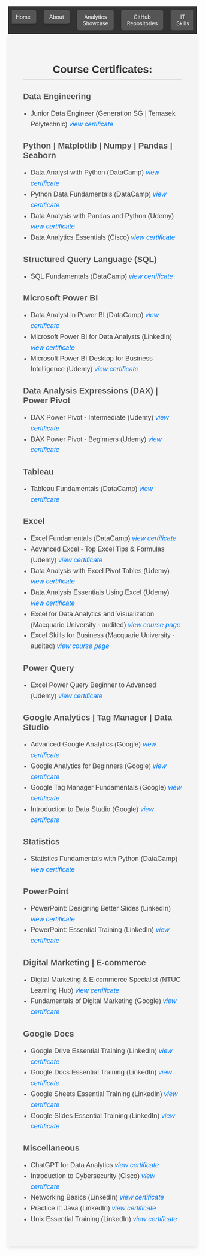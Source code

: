<!-- Navigation bar -->
<nav style="background-color: #333; padding: 10px;">
    <ul style="list-style-type: none; margin: 0; padding: 0; display: flex; justify-content: center; max-width: 100%; overflow: hidden;">
        <li style="margin: 0 10px;">
            <a href="https://mbhagwan.github.io" style="color: white; text-decoration: none; padding: 10px 15px; background-color: #555; border-radius: 5px; text-align: center; display: block; box-shadow: 0px 4px 6px rgba(0, 0, 0, 0.1);">
                Home
            </a>
        </li>
        <li style="margin: 0 10px;">
            <a href="https://github.com/mbhagwan" target="_blank" style="color: white; text-decoration: none; padding: 10px 15px; background-color: #555; border-radius: 5px; text-align: center; display: block; box-shadow: 0px 4px 6px rgba(0, 0, 0, 0.1);">
                About
            </a>
        </li>
        <li style="margin: 0 10px;">
            <a href="https://mbhagwan.github.io/portfolio.html" style="color: white; text-decoration: none; padding: 10px 15px; background-color: #555; border-radius: 5px; text-align: center; display: block; box-shadow: 0px 4px 6px rgba(0, 0, 0, 0.1);">
                Analytics Showcase
            </a>
        </li>
        <li style="margin: 0 10px;">
            <a href="https://github.com/mbhagwan?tab=repositories" target="_blank" style="color: white; text-decoration: none; padding: 10px 15px; background-color: #555; border-radius: 5px; text-align: center; display: block; box-shadow: 0px 4px 6px rgba(0, 0, 0, 0.1);">
                GitHub Repositories
            </a>
        </li>
        <li style="margin: 0 10px;">
            <a href="https://mbhagwan.github.io/skills.html" style="color: white; text-decoration: none; padding: 10px 15px; background-color: #555; border-radius: 5px; text-align: center; display: block; box-shadow: 0px 4px 6px rgba(0, 0, 0, 0.1);">
                IT Skills
            </a>
        </li>
    </ul>
</nav>

<!-- Certified Courses -->
<div style="background-color: #f4f4f4; padding: 40px; font-family: 'Arial', sans-serif; max-width: 800px; margin: auto; box-shadow: 0px 4px 10px rgba(0, 0, 0, 0.1);">
<!-- Certified Courses Header -->
<h2 style="color: #333; font-family: 'Oswald', sans-serif; font-size: 28px; text-align: center; border-bottom: 2px solid #ddd; padding-bottom: 10px; margin-bottom: 30px;">
Course Certificates:
</h2>
    
<!-- Data Engineering Section -->
<h3 style="color: #555; font-family: 'Oswald', sans-serif; font-size: 22px; margin-bottom: 10px;">Data Engineering</h3>
<ul style="color: #444; font-size: 18px; line-height: 1.6; padding-left: 20px;">
    <li>Junior Data Engineer (Generation SG | Temasek Polytechnic) <a href="images/jde-certificate-of-completion.jpeg" target="_blank" style="color: #007bff; text-decoration: none;"><i>view certificate</i></a></li>
</ul>

<!-- Python | Matplotlib | Numpy | Pandas | Seaborn Section -->
<h3 style="color: #555; font-family: 'Oswald', sans-serif; font-size: 22px; margin-bottom: 10px;">Python | Matplotlib | Numpy | Pandas | Seaborn</h3>
<ul style="color: #444; font-size: 18px; line-height: 1.6; padding-left: 20px;">
    <li>Data Analyst with Python (DataCamp) <a href="https://www.datacamp.com/completed/statement-of-accomplishment/track/a6a9996f6edd240809caf4ae364a4b2eed0144a7" target="_blank" style="color: #007bff; text-decoration: none;"><i>view certificate</i></a></li>
    <li>Python Data Fundamentals (DataCamp) <a href="https://www.datacamp.com/completed/statement-of-accomplishment/track/d156317e7f74b317f3f2f85b9fb9125e7cbcdd4d" target="_blank" style="color: #007bff; text-decoration: none;"><i>view certificate</i></a></li>
    <li>Data Analysis with Pandas and Python (Udemy) <a href="images/Data_analysis_with_pandas_and_python.jpg" target="_blank" style="color: #007bff; text-decoration: none;"><i>view certificate</i></a></li>
    <li>Data Analytics Essentials (Cisco) <a href="images/data_analytics_essentials.jpg" target="_blank" style="color: #007bff; text-decoration: none;"><i>view certificate</i></a></li>
</ul>

<!-- SQL Section -->
<h3 style="color: #555; font-family: 'Oswald', sans-serif; font-size: 22px; margin-bottom: 10px;">Structured Query Language (SQL)</h3>
<ul style="color: #444; font-size: 18px; line-height: 1.6; padding-left: 20px;">
    <li>SQL Fundamentals (DataCamp) <a href="https://www.datacamp.com/completed/statement-of-accomplishment/track/e41a418c6e4c20aeaf305e19fd63594e9c55e089" target="_blank" style="color: #007bff; text-decoration: none;"><i>view certificate</i></a></li>
</ul>

<!-- Microsoft Power BI Section -->
<h3 style="color: #555; font-family: 'Oswald', sans-serif; font-size: 22px; margin-bottom: 10px;">Microsoft Power BI</h3>
<ul style="color: #444; font-size: 18px; line-height: 1.6; padding-left: 20px;">
    <li>Data Analyst in Power BI (DataCamp) <a href="https://www.datacamp.com/completed/statement-of-accomplishment/track/2e68a585ccb47ae7d3145b72f64aef4cfcb1b028" target="_blank" style="color: #007bff; text-decoration: none;"><i>view certificate</i></a></li>
    <li>Microsoft Power BI for Data Analysts (LinkedIn) <a href="images/power-bi-for-data-analysts.jpg" target="_blank" style="color: #007bff; text-decoration: none;"><i>view certificate</i></a></li>
    <li>Microsoft Power BI Desktop for Business Intelligence (Udemy) <a href="images/microsoft_powerbi_desktop_for_business_intelligence.jpeg" target="_blank" style="color: #007bff; text-decoration: none;"><i>view certificate</i></a></li>
</ul>

<!-- Data Analysis Expressions (DAX) | Power Pivot Section -->
<h3 style="color: #555; font-family: 'Oswald', sans-serif; font-size: 22px; margin-bottom: 10px;">Data Analysis Expressions (DAX) | Power Pivot</h3>
<ul style="color: #444; font-size: 18px; line-height: 1.6; padding-left: 20px;">
    <li>DAX Power Pivot - Intermediate (Udemy) <a href="images/DAX_Power_Pivot_10_Easy_Steps_for_Intermediates.jpeg" target="_blank" style="color: #007bff; text-decoration: none;"><i>view certificate</i></a></li>
    <li>DAX Power Pivot - Beginners (Udemy) <a href="images/DAX_Power_Pivot_10_Easy_Steps_for_Beginners.jpg" target="_blank" style="color: #007bff; text-decoration: none;"><i>view certificate</i></a></li>
</ul>

<!-- Tableau Section -->
<h3 style="color: #555; font-family: 'Oswald', sans-serif; font-size: 22px; margin-bottom: 10px;">Tableau</h3>
<ul style="color: #444; font-size: 18px; line-height: 1.6; padding-left: 20px;">
    <li>Tableau Fundamentals (DataCamp) <a href="https://www.datacamp.com/completed/statement-of-accomplishment/track/207fcad7a800c96dd6f4fc885c2f7aad91ac882e" target="_blank" style="color: #007bff; text-decoration: none;"><i>view certificate</i></a></li>
</ul>

<!-- Excel Section -->
<h3 style="color: #555; font-family: 'Oswald', sans-serif; font-size: 22px; margin-bottom: 10px;">Excel</h3>
<ul style="color: #444; font-size: 18px; line-height: 1.6; padding-left: 20px;">
    <li>Excel Fundamentals (DataCamp) <a href="https://www.datacamp.com/completed/statement-of-accomplishment/track/86cf67f059b53c6d8ba1b7d82d6c76b2dc0b0f66" target="_blank" style="color: #007bff; text-decoration: none;"><i>view certificate</i></a></li>
    <li>Advanced Excel - Top Excel Tips & Formulas (Udemy) <a href="images/advanced_excel_tips_formulas.jpg" target="_blank" style="color: #007bff; text-decoration: none;"><i>view certificate</i></a></li>
    <li>Data Analysis with Excel Pivot Tables (Udemy) <a href="images/data_analysis_with_excel_pivot_tables.jpg" target="_blank" style="color: #007bff; text-decoration: none;"><i>view certificate</i></a></li>
    <li>Data Analysis Essentials Using Excel (Udemy) <a href="images/data_analysis_essentials_using_excel.jpg" target="_blank" style="color: #007bff; text-decoration: none;"><i>view certificate</i></a></li>
    <li>Excel for Data Analytics and Visualization (Macquarie University - audited) <a href="https://www.coursera.org/specializations/excel-data-analytics-visualization" target="_blank" style="color: #007bff; text-decoration: none;"><i>view course page</i></a></li>
    <li>Excel Skills for Business (Macquarie University - audited) <a href="https://www.coursera.org/specializations/excel" target="_blank" style="color: #007bff; text-decoration: none;"><i>view course page</i></a></li>
</ul>

<!-- Power Query Section -->
<h3 style="color: #555; font-family: 'Oswald', sans-serif; font-size: 22px; margin-bottom: 10px;">Power Query</h3>
<ul style="color: #444; font-size: 18px; line-height: 1.6; padding-left: 20px;">
    <li>Excel Power Query Beginner to Advanced (Udemy) <a href="images/excel_power_query_beginner_to_advanced.jpeg" target="_blank" style="color: #007bff; text-decoration: none;"><i>view certificate</i></a></li>
</ul>

<!-- Google Analytics | Tag Manager | Data Studio Section -->
<h3 style="color: #555; font-family: 'Oswald', sans-serif; font-size: 22px; margin-bottom: 10px;">Google Analytics | Tag Manager | Data Studio</h3>
<ul style="color: #444; font-size: 18px; line-height: 1.6; padding-left: 20px;">
    <li>Advanced Google Analytics (Google) <a href="images/advanced_google_analytics.jpg" target="_blank" style="color: #007bff; text-decoration: none;"><i>view certificate</i></a></li>
    <li>Google Analytics for Beginners (Google) <a href="images/google_analytics_for_beginners.jpg" target="_blank" style="color: #007bff; text-decoration: none;"><i>view certificate</i></a></li>
    <li>Google Tag Manager Fundamentals (Google) <a href="images/google_tag_manager_fundamentals.jpg" target="_blank" style="color: #007bff; text-decoration: none;"><i>view certificate</i></a></li>
    <li>Introduction to Data Studio (Google) <a href="images/introduction_to_data_studio.jpg" target="_blank" style="color: #007bff; text-decoration: none;"><i>view certificate</i></a></li>
</ul>

<!-- Statistics Section -->
<h3 style="color: #555; font-family: 'Oswald', sans-serif; font-size: 22px; margin-bottom: 10px;">Statistics</h3>
<ul style="color: #444; font-size: 18px; line-height: 1.6; padding-left: 20px;">
    <li>Statistics Fundamentals with Python (DataCamp) <a href="https://www.datacamp.com/completed/statement-of-accomplishment/track/5194ee3e181b6e9caa46832d25021915a5b25f25" target="_blank" style="color: #007bff; text-decoration: none;"><i>view certificate</i></a></li>
</ul>

<!-- PowerPoint Section -->
<h3 style="color: #555; font-family: 'Oswald', sans-serif; font-size: 22px; margin-bottom: 10px;">PowerPoint</h3>
<ul style="color: #444; font-size: 18px; line-height: 1.6; padding-left: 20px;">
    <li>PowerPoint: Designing Better Slides (LinkedIn) <a href="images/powerpoint_design_better_slides.jpg" target="_blank" style="color: #007bff; text-decoration: none;"><i>view certificate</i></a></li>
    <li>PowerPoint: Essential Training (LinkedIn) <a href="images/powerpoint_essential_training.jpg" target="_blank" style="color: #007bff; text-decoration: none;"><i>view certificate</i></a></li>
</ul>

<!-- Digital Marketing | E-commerce Section -->
<h3 style="color: #555; font-family: 'Oswald', sans-serif; font-size: 22px; margin-bottom: 10px;">Digital Marketing | E-commerce</h3>
<ul style="color: #444; font-size: 18px; line-height: 1.6; padding-left: 20px;">
    <li>Digital Marketing & E-commerce Specialist (NTUC Learning Hub) <a href="images/digital_marketing_and_ecommerce_specialist_cert_0001.jpg" target="_blank" style="color: #007bff; text-decoration: none;"><i>view certificate</i></a></li>
    <li>Fundamentals of Digital Marketing (Google) <a href="images/fundamentals_of_digital_marketing.jpg" target="_blank" style="color: #007bff; text-decoration: none;"><i>view certificate</i></a></li>
</ul>

<!-- Google Docs Section -->
<h3 style="color: #555; font-family: 'Oswald', sans-serif; font-size: 22px; margin-bottom: 10px;">Google Docs</h3>
<ul style="color: #444; font-size: 18px; line-height: 1.6; padding-left: 20px;">
    <li>Google Drive Essential Training (LinkedIn) <a href="images/google_drive_essential_training.jpg" target="_blank" style="color: #007bff; text-decoration: none;"><i>view certificate</i></a></li>
    <li>Google Docs Essential Training (LinkedIn) <a href="images/google_docs_essential_training.jpg" target="_blank" style="color: #007bff; text-decoration: none;"><i>view certificate</i></a></li>
    <li>Google Sheets Essential Training (LinkedIn) <a href="images/google_sheets_essential_training.jpg" target="_blank" style="color: #007bff; text-decoration: none;"><i>view certificate</i></a></li>
    <li>Google Slides Essential Training (LinkedIn) <a href="images/google_slides_essential_training.jpg" target="_blank" style="color: #007bff; text-decoration: none;"><i>view certificate</i></a></li>
</ul>

<!-- Miscellaneous Section -->
<h3 style="color: #555; font-family: 'Oswald', sans-serif; font-size: 22px; margin-bottom: 10px;">Miscellaneous</h3>
<ul style="color: #444; font-size: 18px; line-height: 1.6; padding-left: 20px;">
    <li>ChatGPT for Data Analytics <a href="images/chatgpt-for-data-analytics.jpg" target="_blank" style="color: #007bff; text-decoration: none;"><i>view certificate</i></a></li>
    <li>Introduction to Cybersecurity (Cisco) <a href="images/introduction_to_cybersecurity.jpg" target="_blank" style="color: #007bff; text-decoration: none;"><i>view certificate</i></a></li>
    <li>Networking Basics (LinkedIn) <a href="images/networking_basics.jpg" target="_blank" style="color: #007bff; text-decoration: none;"><i>view certificate</i></a></li>
    <li>Practice it: Java (LinkedIn) <a href="images/practice_it_java.jpg" target="_blank" style="color: #007bff; text-decoration: none;"><i>view certificate</i></a></li>
    <li>Unix Essential Training (LinkedIn) <a href="images/unix_essential_training.jpg" target="_blank" style="color: #007bff; text-decoration: none;"><i>view certificate</i></a></li>
</ul>
